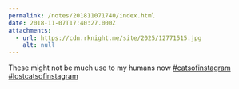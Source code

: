 ```yaml
---
permalink: /notes/201811071740/index.html
date: 2018-11-07T17:40:27.000Z
attachments:
  - url: https://cdn.rknight.me/site/2025/12771515.jpg
    alt: null
---
```


These might not be much use to my humans now <a href="https://pixelfed.social/discover/tags/catsofinstagram?src=hash" title="#catsofinstagram" class="u-url hashtag" rel="external nofollow noopener">#catsofinstagram</a> <a href="https://pixelfed.social/discover/tags/lostcatsofinstagram?src=hash" title="#lostcatsofinstagram" class="u-url hashtag" rel="external nofollow noopener">#lostcatsofinstagram</a>
